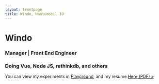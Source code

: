 ```yaml
---
layout: frontpage
title: Windo, Hantumobil IO
---
```


# Windo
### Manager | Front End Engineer
### Doing Vue, Node JS, rethinkdb, and others
You can view my experiments in [Playground](/playground), and my resume [Here (PDF) &raquo;](/assets/pdf/WindoResume2018EN.pdf)
